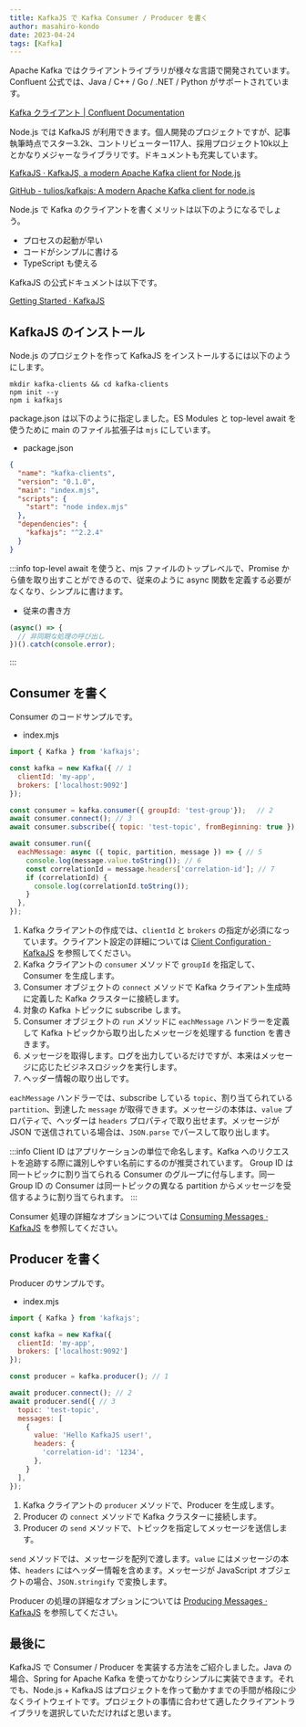 ```yaml
---
title: KafkaJS で Kafka Consumer / Producer を書く
author: masahiro-kondo
date: 2023-04-24
tags: [Kafka]
---
```


Apache Kafka ではクライアントライブラリが様々な言語で開発されています。Confluent 公式では、Java / C++ / Go / .NET / Python がサポートされています。

[Kafka クライアント &#124; Confluent Documentation](https://docs.confluent.io/ja-jp/platform/7.1/clients/index.html)

Node.js では KafkaJS が利用できます。個人開発のプロジェクトですが、記事執筆時点でスター3.2k、コントリビューター117人、採用プロジェクト10k以上とかなりメジャーなライブラリです。ドキュメントも充実しています。

[KafkaJS · KafkaJS, a modern Apache Kafka client for Node.js](https://kafka.js.org/)

[GitHub - tulios/kafkajs: A modern Apache Kafka client for node.js](https://github.com/tulios/kafkajs)

Node.js で Kafka のクライアントを書くメリットは以下のようになるでしょう。

- プロセスの起動が早い
- コードがシンプルに書ける
- TypeScript も使える

KafkaJS の公式ドキュメントは以下です。

[Getting Started · KafkaJS](https://kafka.js.org/docs/getting-started)

## KafkaJS のインストール
Node.js のプロジェクトを作って KafkaJS をインストールするには以下のようにします。

```shell
mkdir kafka-clients && cd kafka-clients
npm init --y
npm i kafkajs
```

package.json は以下のように指定しました。ES Modules と top-level await を使うために main のファイル拡張子は `mjs` にしています。

- package.json
```json
{
  "name": "kafka-clients",
  "version": "0.1.0",
  "main": "index.mjs",
  "scripts": {
    "start": "node index.mjs"
  },
  "dependencies": {
    "kafkajs": "^2.2.4"
  }
}
```

:::info
top-level await を使うと、mjs ファイルのトップレベルで、Promise から値を取り出すことができるので、従来のように async 関数を定義する必要がなくなり、シンプルに書けます。

- 従来の書き方
```javascript
(async() => {
  // 非同期な処理の呼び出し
})().catch(console.error);
```
:::

## Consumer を書く

Consumer のコードサンプルです。

- index.mjs
```javascript
import { Kafka } from 'kafkajs';

const kafka = new Kafka({ // 1
  clientId: 'my-app',
  brokers: ['localhost:9092']
});

const consumer = kafka.consumer({ groupId: 'test-group'}); 　// 2
await consumer.connect(); // 3
await consumer.subscribe({ topic: 'test-topic', fromBeginning: true }); // 4

await consumer.run({
  eachMessage: async ({ topic, partition, message }) => { // 5
    console.log(message.value.toString()); // 6
    const correlationId = message.headers['correlation-id']; // 7
    if (correlationId) {
      console.log(correlationId.toString());
    }
  },
});
```

1. Kafka クライアントの作成では、`clientId` と `brokers` の指定が必須になっています。クライアント設定の詳細については [Client Configuration · KafkaJS](https://kafka.js.org/docs/configuration) を参照してください。
2. Kafka クライアントの `consumer` メソッドで `groupId` を指定して、Consumer を生成します。
3. Consumer オブジェクトの `connect` メソッドで Kafka クライアント生成時に定義した Kafka クラスターに接続します。
4. 対象の Kafka トピックに subscribe します。
5. Consumer オブジェクトの `run` メソッドに `eachMessage` ハンドラーを定義して Kafka トピックから取り出したメッセージを処理する function を書ききます。
6. メッセージを取得します。ログを出力しているだけですが、本来はメッセージに応じたビジネスロジックを実行します。
7. ヘッダー情報の取り出しです。


`eachMessage` ハンドラーでは、subscribe している `topic`、割り当てられている `partition`、到達した `message` が取得できます。メッセージの本体は、`value` プロパティで、ヘッダーは `headers` プロパティで取り出せます。メッセージが JSON で送信されている場合は、`JSON.parse` でパースして取り出します。


:::info
Client ID はアプリケーションの単位で命名します。Kafka へのリクエストを追跡する際に識別しやすい名前にするのが推奨されています。
Group ID は同一トピックに割り当てられる Consumer のグループに付与します。同一 Group ID の Consumer は同一トピックの異なる partition からメッセージを受信するように割り当てられます。
:::

Consumer 処理の詳細なオプションについては [Consuming Messages · KafkaJS](https://kafka.js.org/docs/consuming) を参照してください。

## Producer を書く

Producer のサンプルです。

- index.mjs
```javascript
import { Kafka } from 'kafkajs';

const kafka = new Kafka({
  clientId: 'my-app',
  brokers: ['localhost:9092']
});

const producer = kafka.producer(); // 1

await producer.connect(); // 2
await producer.send({ // 3
  topic: 'test-topic',
  messages: [
    {
      value: 'Hello KafkaJS user!',
      headers: {
        'correlation-id': '1234',
      },
    }
  ],
});
```

1. Kafka クライアントの `producer` メソッドで、Producer を生成します。
2. Producer の `connect` メソッドで Kafka クラスターに接続します。
3. Producer の `send` メソッドで、トピックを指定してメッセージを送信します。

`send` メソッドでは、メッセージを配列で渡します。`value` にはメッセージの本体、`headers` にはヘッダー情報を含めます。メッセージが JavaScript オブジェクトの場合、`JSON.stringify` で変換します。

Producer の処理の詳細なオプションについては [Producing Messages · KafkaJS](https://kafka.js.org/docs/producing) を参照してください。

## 最後に
KafkaJS で Consumer / Producer を実装する方法をご紹介しました。Java の場合、Spring for Apache Kafka を使ってかなりシンプルに実装できます。それでも、Node.js + KafkaJS はプロジェクトを作って動かすまでの手間が格段に少なくライトウェイトです。プロジェクトの事情に合わせて適したクライアントライブラリを選択していただければと思います。

